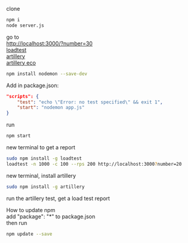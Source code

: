 clone<br>
```bash
npm i
node server.js

```
go to<br>
[http://localhost:3000/?number=30](http://localhost:3000/?number=30)<br>
[loadtest](https://www.npmjs.com/package/loadtest)<br>
[artillery](https://www.npmjs.com/package/artillery)<br>
[artillery eco](https://ecologi.com/artilleryio)<br>

```bash
npm install nodemon --save-dev
```

Add in package.json:<br>

```json
"scripts": {
    "test": "echo \"Error: no test specified\" && exit 1",
    "start": "nodemon app.js"
}
```

run
```bash
npm start
```

new terminal to get a report
```bash
sudo npm install -g loadtest
loadtest -n 1000 -c 100 --rps 200 http://localhost:3000?number=20
```

new terminal, install artillery
```bash
sudo npm install -g artillery
```
run the artillery test, get a load test report<br>

How to update npm<br>
add "package": "\*" to package.json<br>
then run 
```bash
npm update --save
```
